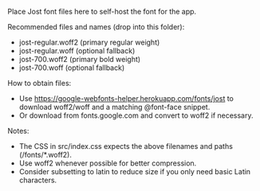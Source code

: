 Place Jost font files here to self-host the font for the app.

Recommended files and names (drop into this folder):

- jost-regular.woff2 (primary regular weight)
- jost-regular.woff (optional fallback)
- jost-700.woff2 (primary bold weight)
- jost-700.woff (optional fallback)

How to obtain files:

- Use https://google-webfonts-helper.herokuapp.com/fonts/jost to download woff2/woff and a matching @font-face snippet.
- Or download from fonts.google.com and convert to woff2 if necessary.

Notes:

- The CSS in src/index.css expects the above filenames and paths (/fonts/\*.woff2).
- Use woff2 whenever possible for better compression.
- Consider subsetting to latin to reduce size if you only need basic Latin characters.
